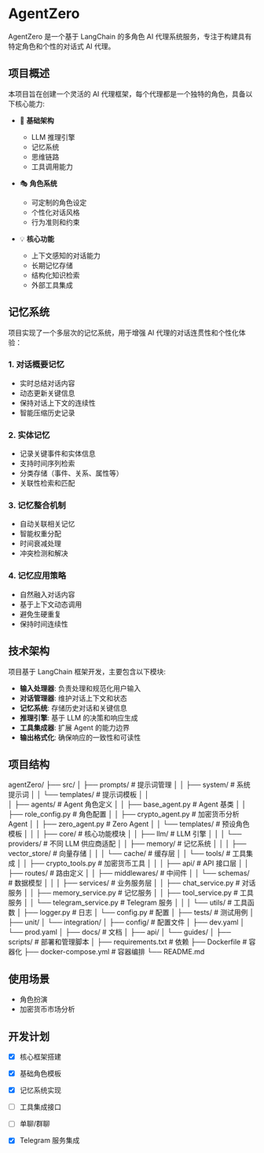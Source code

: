 # AgentZero

AgentZero 是一个基于 LangChain 的多角色 AI 代理系统服务，专注于构建具有特定角色和个性的对话式 AI 代理。

## 项目概述

本项目旨在创建一个灵活的 AI 代理框架，每个代理都是一个独特的角色，具备以下核心能力:

- 🧠 **基础架构**
  - LLM 推理引擎
  - 记忆系统
  - 思维链路
  - 工具调用能力

- 🎭 **角色系统**
  - 可定制的角色设定
  - 个性化对话风格
  - 行为准则和约束

- 💡 **核心功能**
  - 上下文感知的对话能力
  - 长期记忆存储
  - 结构化知识检索
  - 外部工具集成

## 记忆系统

项目实现了一个多层次的记忆系统，用于增强 AI 代理的对话连贯性和个性化体验：

### 1. 对话概要记忆
- 实时总结对话内容
- 动态更新关键信息
- 保持对话上下文的连续性
- 智能压缩历史记录

### 2. 实体记忆
- 记录关键事件和实体信息
- 支持时间序列检索
- 分类存储（事件、关系、属性等）
- 关联性检索和匹配

### 3. 记忆整合机制
- 自动关联相关记忆
- 智能权重分配
- 时间衰减处理
- 冲突检测和解决

### 4. 记忆应用策略
- 自然融入对话内容
- 基于上下文动态调用
- 避免生硬重复
- 保持时间连续性
  
## 技术架构

项目基于 LangChain 框架开发，主要包含以下模块:

- **输入处理器**: 负责处理和规范化用户输入
- **对话管理器**: 维护对话上下文和状态
- **记忆系统**: 存储历史对话和关键信息
- **推理引擎**: 基于 LLM 的决策和响应生成
- **工具集成器**: 扩展 Agent 的能力边界
- **输出格式化**: 确保响应的一致性和可读性

## 项目结构
agentZero/
├── src/
│   ├── prompts/                # 提示词管理
│   │   ├── system/            # 系统提示词
│   │   └── templates/         # 提示词模板
│   │   
│   ├── agents/                 # Agent 角色定义
│   │   ├── base_agent.py      # Agent 基类
│   │   ├── role_config.py     # 角色配置
│   │   ├── crypto_agent.py    # 加密货币分析 Agent
│   │   ├── zero_agent.py      # Zero Agent
│   │   └── templates/         # 预设角色模板
│   │
│   ├── core/                  # 核心功能模块
│   │   ├── llm/              # LLM 引擎
│   │   │   └── providers/    # 不同 LLM 供应商适配
│   │   ├── memory/           # 记忆系统
│   │   │   ├── vector_store/ # 向量存储
│   │   │   └── cache/        # 缓存层
│   │   └── tools/            # 工具集成
│   │       ├── crypto_tools.py # 加密货币工具
│   │
│   ├── api/                   # API 接口层
│   │   ├── routes/           # 路由定义
│   │   ├── middlewares/      # 中间件
│   │   └── schemas/          # 数据模型
│   │
│   ├── services/             # 业务服务层
│   │   ├── chat_service.py   # 对话服务
│   │   ├── memory_service.py # 记忆服务
│   │   ├── tool_service.py   # 工具服务
│   │   └── telegram_service.py # Telegram 服务
│   │
│   └── utils/                # 工具函数
│       ├── logger.py         # 日志
│       └── config.py         # 配置
│
├── tests/                    # 测试用例
│   ├── unit/
│   └── integration/
│
├── config/                   # 配置文件
│   ├── dev.yaml
│   └── prod.yaml
│
├── docs/                     # 文档
│   ├── api/
│   └── guides/
│
├── scripts/                  # 部署和管理脚本
│
├── requirements.txt          # 依赖
├── Dockerfile               # 容器化
├── docker-compose.yml       # 容器编排
└── README.md

## 使用场景
- 角色扮演
- 加密货币市场分析

## 开发计划

- [x] 核心框架搭建
- [x] 基础角色模板
- [x] 记忆系统实现
- [ ] 工具集成接口
- [ ] 单聊/群聊
- [x] Telegram 服务集成



